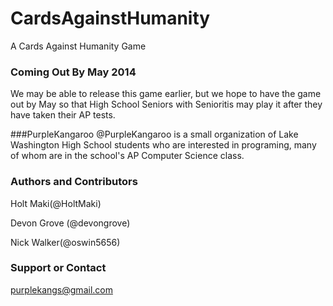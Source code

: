 CardsAgainstHumanity
====================

A Cards Against Humanity Game

### Coming Out By May 2014
We may be able to release this game earlier, but we hope to have the game out by May so that High School Seniors with Senioritis may play it after they have taken their AP tests.

###PurpleKangaroo
@PurpleKangaroo is a small organization of Lake Washington High School students who are interested in programing, many of whom are in the school's AP Computer Science class.

### Authors and Contributors
Holt Maki(@HoltMaki)

Devon Grove (@devongrove)

Nick Walker(@oswin5656)

### Support or Contact
purplekangs@gmail.com

